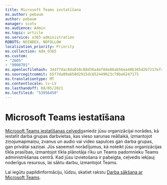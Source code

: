 ```yaml
---
title: Microsoft Teams iestatīšana
ms.author: pebaum
author: pebaum
manager: scotv
ms.audience: Admin
ms.topic: article
ms.service: o365-administration
ROBOTS: NOINDEX, NOFOLLOW
localization_priority: Priority
ms.collection: Adm_O365
ms.custom:
- "2605"
- "9000701"
ms.openlocfilehash: 34d77dac8da010c88d36a4ef84e86ab56ea40b365d2b7217efcd057df85738d3
ms.sourcegitcommit: b5f7da89a650d2915dc652449623c78be6247175
ms.translationtype: MT
ms.contentlocale: lv-LV
ms.lasthandoff: 08/05/2021
ms.locfileid: "53956450"
---
```

# <a name="set-up-microsoft-teams"></a>Microsoft Teams iestatīšana

[Microsoft Teams iestatīšanas ceļvedis](https://aka.ms/teamsguidance)sniedz jūsu organizācijai norādes, kā iestatīt darba grupas darbvietas, kas vieso sarunas reāllaikā, izmantojot ziņojumapmaiņu, zvanus un audio vai video sapulces gan darba grupas, gan privātai saziņai. Jūs saņemsit norādījumus, kā noteikt jūsu organizācijas tīkla prasības, izmantojot tīkla plānotāja rīku un Teams padomnieku Teams administrēšanas centrā. Kad jūsu izvietošana ir pabeigta, ceļvedis iekļauj noderīgus resursus, lai sāktu darbu, izmantojot Teams.

Lai iegūtu papildinformāciju, lūdzu, skatiet rakstu [Darba sākšana ar Microsoft Teams](https://docs.microsoft.com/microsoftteams/get-started-with-teams-quick-start).
